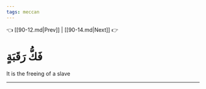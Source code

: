 ```yaml
---
tags: meccan
---
```


👈 [[90-12.md|Prev]] | [[90-14.md|Next]] 👉

# فَكُّ رَقَبَةٍ

It is the freeing of a slave

---

